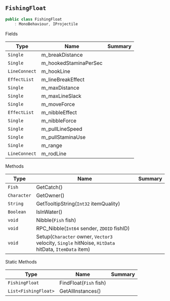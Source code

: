 ## `FishingFloat`

```csharp
public class FishingFloat
    : MonoBehaviour, IProjectile

```

Fields

| Type | Name | Summary | 
| --- | --- | --- | 
| `Single` | m_breakDistance |  | 
| `Single` | m_hookedStaminaPerSec |  | 
| `LineConnect` | m_hookLine |  | 
| `EffectList` | m_lineBreakEffect |  | 
| `Single` | m_maxDistance |  | 
| `Single` | m_maxLineSlack |  | 
| `Single` | m_moveForce |  | 
| `EffectList` | m_nibbleEffect |  | 
| `Single` | m_nibbleForce |  | 
| `Single` | m_pullLineSpeed |  | 
| `Single` | m_pullStaminaUse |  | 
| `Single` | m_range |  | 
| `LineConnect` | m_rodLine |  | 


Methods

| Type | Name | Summary | 
| --- | --- | --- | 
| `Fish` | GetCatch() |  | 
| `Character` | GetOwner() |  | 
| `String` | GetTooltipString(`Int32` itemQuality) |  | 
| `Boolean` | IsInWater() |  | 
| `void` | Nibble(`Fish` fish) |  | 
| `void` | RPC_Nibble(`Int64` sender, `ZDOID` fishID) |  | 
| `void` | Setup(`Character` owner, `Vector3` velocity, `Single` hitNoise, `HitData` hitData, `ItemData` item) |  | 


Static Methods

| Type | Name | Summary | 
| --- | --- | --- | 
| `FishingFloat` | FindFloat(`Fish` fish) |  | 
| `List<FishingFloat>` | GetAllInstances() |  | 


